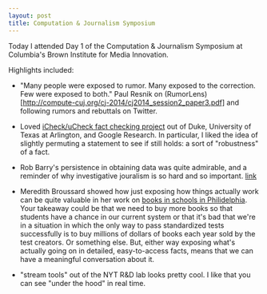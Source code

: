 ```yaml
---
layout: post
title: Computation & Journalism Symposium
---
```


Today I attended Day 1 of the Computation & Journalism Symposium at Columbia's Brown Institute for Media Innovation. 

Highlights included: 
- "Many people were exposed to rumor.  Many exposed to the correction.  Few were exposed to both." Paul Resnik on (RumorLens)[http://compute-cuj.org/cj-2014/cj2014_session2_paper3.pdf] and following rumors and rebuttals on Twitter.  
- Loved [iCheck/uCheck fact checking project](http://compute-cuj.org/cj-2014/cj2014_session2_paper1.pdf) out of Duke, University of Texas at Arlington, and Google Research. In particular, I liked the idea of slightly permuting a statement to see if still holds: a sort of "robustness" of a fact. 

- Rob Barry's persistence in obtaining data was quite admirable, and a reminder of why investigative jouralism is so hard and so important. [link](http://compute-cuj.org/cj-2014/cj2014_session1_paper3.pdf)

- Meredith Broussard showed how just exposing how things actually work can be quite valuable in her work on [books in schools in Philidelphia](http://www.theatlantic.com/features/archive/2014/07/why-poor-schools-cant-win-at-standardized-testing/374287/). Your takeaway could be that we need to buy more books so that students have a chance in our current system or that it's bad that we're in a situation in which the only way to pass standardized tests successfully is to buy millions of dollars of books each year sold by the test creators. Or something else. But, either way exposing what's actually going on in detailed, easy-to-access facts, means that we can have a meaningful conversation about it. 

- "stream tools" out of the NYT R&D lab looks pretty cool. I like that you can see "under the hood" in real time. 
